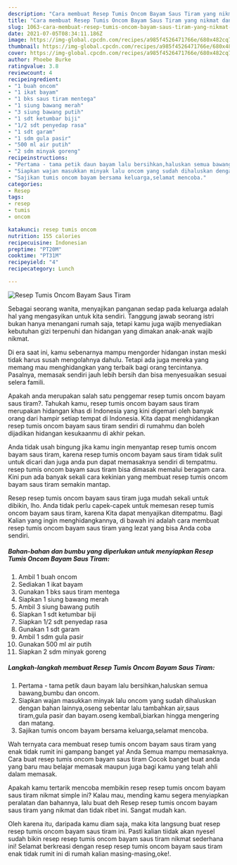 ```yaml
---
description: "Cara membuat Resep Tumis Oncom Bayam Saus Tiram yang nikmat dan Mudah Dibuat"
title: "Cara membuat Resep Tumis Oncom Bayam Saus Tiram yang nikmat dan Mudah Dibuat"
slug: 1063-cara-membuat-resep-tumis-oncom-bayam-saus-tiram-yang-nikmat-dan-mudah-dibuat
date: 2021-07-05T08:34:11.186Z
image: https://img-global.cpcdn.com/recipes/a985f4526471766e/680x482cq70/resep-tumis-oncom-bayam-saus-tiram-foto-resep-utama.jpg
thumbnail: https://img-global.cpcdn.com/recipes/a985f4526471766e/680x482cq70/resep-tumis-oncom-bayam-saus-tiram-foto-resep-utama.jpg
cover: https://img-global.cpcdn.com/recipes/a985f4526471766e/680x482cq70/resep-tumis-oncom-bayam-saus-tiram-foto-resep-utama.jpg
author: Phoebe Burke
ratingvalue: 3.8
reviewcount: 4
recipeingredient:
- "1 buah oncom"
- "1 ikat bayam"
- "1 bks saus tiram mentega"
- "1 siung bawang merah"
- "3 siung bawang putih"
- "1 sdt ketumbar biji"
- "1/2 sdt penyedap rasa"
- "1 sdt garam"
- "1 sdm gula pasir"
- "500 ml air putih"
- "2 sdm minyak goreng"
recipeinstructions:
- "Pertama - tama petik daun bayam lalu bersihkan,haluskan semua bawang,bumbu dan oncom."
- "Siapkan wajan masukkan minyak lalu oncom yang sudah dihaluskan dengan bahan lainnya,oseng sebentar lalu tambahkan air,saus tiram,gula pasir dan bayam.oseng kembali,biarkan hingga mengering dan matang."
- "Sajikan tumis oncom bayam bersama keluarga,selamat mencoba."
categories:
- Resep
tags:
- resep
- tumis
- oncom

katakunci: resep tumis oncom 
nutrition: 155 calories
recipecuisine: Indonesian
preptime: "PT20M"
cooktime: "PT31M"
recipeyield: "4"
recipecategory: Lunch

---
```



![Resep Tumis Oncom Bayam Saus Tiram](https://img-global.cpcdn.com/recipes/a985f4526471766e/680x482cq70/resep-tumis-oncom-bayam-saus-tiram-foto-resep-utama.jpg)

Sebagai seorang wanita, menyajikan panganan sedap pada keluarga adalah hal yang mengasyikan untuk kita sendiri. Tanggung jawab seorang istri bukan hanya menangani rumah saja, tetapi kamu juga wajib menyediakan kebutuhan gizi terpenuhi dan hidangan yang dimakan anak-anak wajib nikmat.

Di era  saat ini, kamu sebenarnya mampu mengorder hidangan instan meski tidak harus susah mengolahnya dahulu. Tetapi ada juga mereka yang memang mau menghidangkan yang terbaik bagi orang tercintanya. Pasalnya, memasak sendiri jauh lebih bersih dan bisa menyesuaikan sesuai selera famili. 



Apakah anda merupakan salah satu penggemar resep tumis oncom bayam saus tiram?. Tahukah kamu, resep tumis oncom bayam saus tiram merupakan hidangan khas di Indonesia yang kini digemari oleh banyak orang dari hampir setiap tempat di Indonesia. Kita dapat menghidangkan resep tumis oncom bayam saus tiram sendiri di rumahmu dan boleh dijadikan hidangan kesukaanmu di akhir pekan.

Anda tidak usah bingung jika kamu ingin menyantap resep tumis oncom bayam saus tiram, karena resep tumis oncom bayam saus tiram tidak sulit untuk dicari dan juga anda pun dapat memasaknya sendiri di tempatmu. resep tumis oncom bayam saus tiram bisa dimasak memalui beragam cara. Kini pun ada banyak sekali cara kekinian yang membuat resep tumis oncom bayam saus tiram semakin mantap.

Resep resep tumis oncom bayam saus tiram juga mudah sekali untuk dibikin, lho. Anda tidak perlu capek-capek untuk memesan resep tumis oncom bayam saus tiram, karena Kita dapat menyajikan ditempatmu. Bagi Kalian yang ingin menghidangkannya, di bawah ini adalah cara membuat resep tumis oncom bayam saus tiram yang lezat yang bisa Anda coba sendiri.

<!--inarticleads1-->

##### Bahan-bahan dan bumbu yang diperlukan untuk menyiapkan Resep Tumis Oncom Bayam Saus Tiram:

1. Ambil 1 buah oncom
1. Sediakan 1 ikat bayam
1. Gunakan 1 bks saus tiram mentega
1. Siapkan 1 siung bawang merah
1. Ambil 3 siung bawang putih
1. Siapkan 1 sdt ketumbar biji
1. Siapkan 1/2 sdt penyedap rasa
1. Gunakan 1 sdt garam
1. Ambil 1 sdm gula pasir
1. Gunakan 500 ml air putih
1. Siapkan 2 sdm minyak goreng




<!--inarticleads2-->

##### Langkah-langkah membuat Resep Tumis Oncom Bayam Saus Tiram:

1. Pertama - tama petik daun bayam lalu bersihkan,haluskan semua bawang,bumbu dan oncom.
1. Siapkan wajan masukkan minyak lalu oncom yang sudah dihaluskan dengan bahan lainnya,oseng sebentar lalu tambahkan air,saus tiram,gula pasir dan bayam.oseng kembali,biarkan hingga mengering dan matang.
1. Sajikan tumis oncom bayam bersama keluarga,selamat mencoba.




Wah ternyata cara membuat resep tumis oncom bayam saus tiram yang enak tidak rumit ini gampang banget ya! Anda Semua mampu memasaknya. Cara buat resep tumis oncom bayam saus tiram Cocok banget buat anda yang baru mau belajar memasak maupun juga bagi kamu yang telah ahli dalam memasak.

Apakah kamu tertarik mencoba membikin resep resep tumis oncom bayam saus tiram nikmat simple ini? Kalau mau, mending kamu segera menyiapkan peralatan dan bahannya, lalu buat deh Resep resep tumis oncom bayam saus tiram yang nikmat dan tidak ribet ini. Sangat mudah kan. 

Oleh karena itu, daripada kamu diam saja, maka kita langsung buat resep resep tumis oncom bayam saus tiram ini. Pasti kalian tiidak akan nyesel sudah bikin resep resep tumis oncom bayam saus tiram nikmat sederhana ini! Selamat berkreasi dengan resep resep tumis oncom bayam saus tiram enak tidak rumit ini di rumah kalian masing-masing,oke!.


